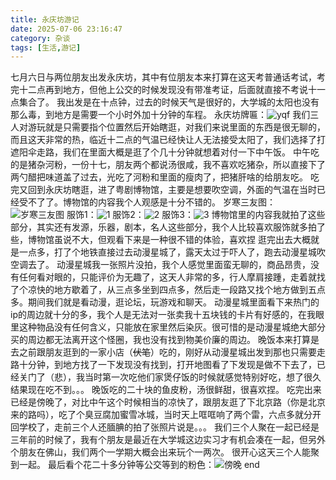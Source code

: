 ```yaml
---
title: 永庆坊游记
date: 2025-07-06 23:16:47
category: 杂谈
tags: [生活,游记]
---
```

七月六日与两位朋友出发永庆坊，其中有位朋友本来打算在这天考普通话考试，考完十二点再到地方，但他上公交的时候发现没有带准考证，后面就直接不考说十一点集合了。
我出发是在十点钟，过去的时候天气是很好的，大学城的太阳也没有那么毒，到地方是需要一个小时外加十分钟的车程。
永庆坊牌匾：![yqf][00]
我们三人对游玩就是只需要指个位置然后开始瞎逛，对我们来说里面的东西是很无聊的，而且这天非常的热，临近十二点的气温已经快让人无法接受太阳了，我们选择了打遮阳伞走路，我们在里面大概是逛了个几十分钟就想着对付一下中午饭。
中午吃的是猪杂河粉，一份十七，朋友两个都说汤很咸，我不喜欢吃猪杂，所以直接下了两勺醋把味道盖了过去，光吃了河粉和里面的瘦肉了，把猪肝啥的给朋友吃。
吃完又回到永庆坊瞎逛，进了粤剧博物馆，主要是想要吹空调，外面的气温在当时已经受不了了。博物馆的内容我个人观感是十分不错的。
岁寒三友图：![岁寒三友图][01]
服饰1：![1][02]
服饰2：![2][03]
服饰3：![3][04]
博物馆里的内容我就拍了这些部分，其实还有发源，乐器，剧本，名人这些部分，我个人比较喜欢服饰就多拍了些，博物馆虽说不大，但观看下来是一种很不错的体验，喜欢捏
逛完出去大概就是一点多，打了个地铁直接过去动漫星城了，露天太过于吓人了，跑去动漫星城吹空调去了。
动漫星城我一张照片没拍，我个人感觉里面蛮无聊的，商品昂贵，没有任何看对眼的，只能评价为无趣了，这天人非常的多，行人摩肩接踵，走着就找了个凉快的地方歇着了，从三点多坐到四点多，然后走一段路又找个地方做到五点多。期间我们就是看动漫，逛论坛，玩游戏和聊天。
动漫星城里面看下来热门的ip的周边就十分的多，我个人是无法对一张卖我十五块钱的卡片有好感的，在我眼里这种物品没有任何含义，只能放在家里然后染灰。很可惜的是动漫星城绝大部分买的周边都无法离开这个怪圈，我也没有找到物美价廉的周边。
晚饭本来打算是去之前跟朋友逛到的一家小店（~~伏笔~~）吃的，刚好从动漫星城出发到那也只需要走路十分钟，到地方找了一下发现没有找到，打开地图看了下发现是做不下去了，已经关门了（悲），我当时第一次吃他们家煲仔饭的时候就感觉特别好吃，想了很久结果现在吃不到。。。
晚饭吃的二十块的鱼皮粉，汤很鲜甜，很喜欢捏。
吃完出来已经是傍晚了，对比中午这个时候相当的凉快了，跟朋友逛了下北京路（你是北京来的路吗），吃了个臭豆腐加蜜雪冰城，当时天上哐哐响了两个雷，六点多就分开回学校了，走前三个人还腼腆的拍了张照片说是。。。
我们三个人聚在一起已经是三年前的时候了，我有个朋友是最近在大学城这边实习才有机会凑在一起，但另外个朋友在佛山，我们两个一学期大概会出来玩个一两次。
很开心这天三个人能聚到一起。
最后看个花二十多分钟等公交等到的粉色：![傍晚][05]
end



[00]: /images/yqf_day/1.jpg "yqf"
[01]: /images/yqf_day/2.jpg "岁寒三友图"
[02]: /images/yqf_day/3.jpg "服饰1"
[03]: /images/yqf_day/4.jpg "服饰2"
[04]: /images/yqf_day/5.jpg "服饰3"
[05]: /images/yqf_day/6.jpg "傍晚"
